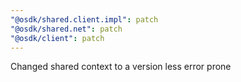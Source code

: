 ```yaml
---
"@osdk/shared.client.impl": patch
"@osdk/shared.net": patch
"@osdk/client": patch
---
```


Changed shared context to a version less error prone
